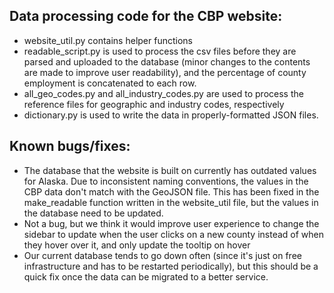## Data processing code for the CBP website:
- website_util.py contains helper functions
- readable_script.py is used to process the csv files before they are parsed and uploaded to the database (minor changes to the contents are made to improve user readability), and the percentage of county employment is concatenated to each row.
- all_geo_codes.py and all_industry_codes.py are used to process the reference files for geographic and industry codes, respectively
- dictionary.py is used to write the data in properly-formatted JSON files.


## Known bugs/fixes:
- The database that the website is built on currently has outdated values for Alaska. Due to inconsistent naming conventions, the values in the CBP data don't match with the GeoJSON file. This has been fixed in the make_readable function written in the website_util file, but the values in the database need to be updated.
- Not a bug, but we think it would improve user experience to change the sidebar to update when the user clicks on a new county instead of when they hover over it, and only update the tooltip on hover
- Our current database tends to go down often (since it's just on free infrastructure and has to be restarted periodically), but this should be a quick fix once the data can be migrated to a better service.
